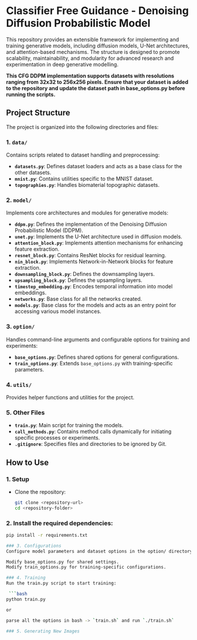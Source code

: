 # Classifier Free Guidance - Denoising Diffusion Probabilistic Model

This repository provides an extensible framework for implementing and training generative models, including diffusion models, U-Net architectures, and attention-based mechanisms. The structure is designed to promote scalability, maintainability, and modularity for advanced research and experimentation in deep generative modelling.

**This CFG DDPM implementation supports datasets with resolutions ranging from 32x32 to 256x256 pixels. Ensure that your dataset is added to the repository and update the dataset path in base_options.py before running the scripts.**


## Project Structure

The project is organized into the following directories and files:

### 1. `data/`
Contains scripts related to dataset handling and preprocessing:

- **`datasets.py`**: Defines dataset loaders and acts as a base class for the other datasets.
- **`mnist.py`**: Contains utilities specific to the MNIST dataset.
- **`topographies.py`**: Handles biomaterial topographic datasets.

### 2. `model/`
Implements core architectures and modules for generative models:
- **`ddpm.py`**: Defines the implementation of the Denoising Diffusion Probabilistic Model (DDPM).
- **`unet.py`**: Implements the U-Net architecture used in diffusion models.
- **`attention_block.py`**: Implements attention mechanisms for enhancing feature extraction.
- **`resnet_block.py`**: Contains ResNet blocks for residual learning.
- **`nin_block.py`**: Implements Network-in-Network blocks for feature extraction.
- **`downsampling_block.py`**: Defines the downsampling layers.
- **`upsampling_block.py`**: Defines the upsampling layers.
- **`timestep_embedding.py`**: Encodes temporal information into model embeddings.
- **`networks.py`**: Base class for all the networks created. 
- **`models.py`**: Base class for the models and acts as an entry point for accessing various model instances. 

### 3. `option/`
Handles command-line arguments and configurable options for training and experiments:
- **`base_options.py`**: Defines shared options for general configurations.
- **`train_options.py`**: Extends `base_options.py` with training-specific parameters.

### 4. `utils/`
Provides helper functions and utilities for the project.

### 5. Other Files
- **`train.py`**: Main script for training the models.
- **`call_methods.py`**: Contains method calls dynamically for initiating specific processes or experiments.
- **`.gitignore`**: Specifies files and directories to be ignored by Git.

## How to Use

### 1. **Setup**
- Clone the repository:
  ```bash
  git clone <repository-url>
  cd <repository-folder>

### 2. Install the required dependencies:
```bash
pip install -r requirements.txt

### 3. Configurations
Configure model parameters and dataset options in the option/ directory:

Modify base_options.py for shared settings.
Modify train_options.py for training-specific configurations.

### 4. Training
Run the train.py script to start training:

 ```bash
python train.py

or

parse all the options in bash -> `train.sh` and run `./train.sh`

### 5. Generating New Images

